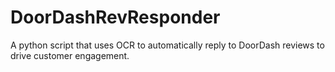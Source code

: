 # DoorDashRevResponder
 A python script that uses OCR to automatically reply to DoorDash reviews to drive customer engagement.
